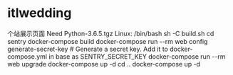# itlwedding
个站展示页面
Need Python-3.6.5.tgz
Linux:
  /bin/bash sh -C build.sh
  cd sentry
  docker-compose build
  docker-compose run --rm web config generate-secret-key # Generate a secret key. Add it to docker-compose.yml in base as SENTRY_SECRET_KEY
  docker-compose run --rm web upgrade
  docker-compose up -d
  cd ..
  docker-compose up -d
